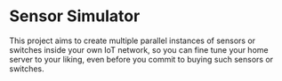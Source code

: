 # Sensor Simulator

This project aims to create multiple parallel instances of sensors or switches inside your own IoT network, so you can fine tune your home server to your liking, even before you commit to buying such sensors or switches.

